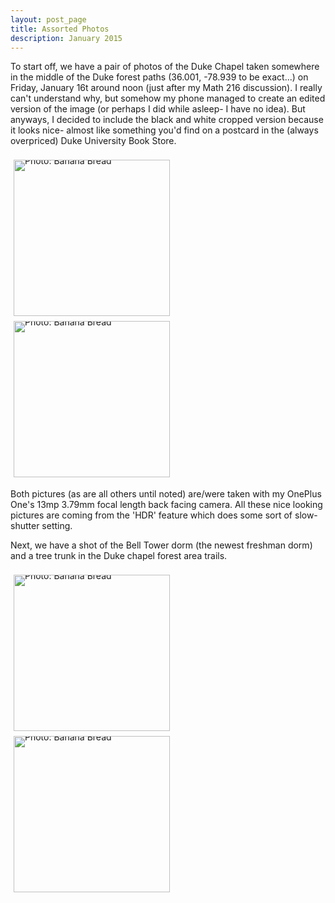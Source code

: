 ```yaml
---
layout: post_page
title: Assorted Photos
description: January 2015
---
```

To start off, we have a pair of photos of the Duke Chapel taken somewhere in the middle of the Duke forest paths (36.001, -78.939 to be exact...) on Friday, January 16t around noon (just after my Math 216 discussion). I really can't understand why, but somehow my phone managed to create an edited version of the image (or perhaps I did while asleep- I have no idea). But anyways, I decided to include the black and white cropped version because it looks nice- almost like something you'd find on a postcard in the (always overpriced) Duke University Book Store. 

<div style="line-height:0;padding:4px 0 0 1px;">
<a href="http://i.imgur.com/FasHZUi.jpg" style="display:inline-block;margin:3px;text-decoration:none;"> 
<img alt="Photo: Banana Bread" height="250" src="http://i.imgur.com/FasHZUi.jpg" title="Banana Bread" width="250" style="padding:1px;">
</a>
<a href="http://i.imgur.com/24fmCmR.jpg" style="display:inline-block;margin:3px;text-decoration:none;"> 
<img alt="Photo: Banana Bread" height="250" src="http://i.imgur.com/24fmCmR.jpg" title="Banana Bread" width="250" style="padding:1px;">
</a>
</div>

Both pictures (as are all others until noted) are/were taken with my OnePlus One's 13mp 3.79mm focal length back facing camera. All these nice looking pictures are coming from the 'HDR' feature which does some sort of slow-shutter setting.

Next, we have a shot of the Bell Tower dorm (the newest freshman dorm) and a tree trunk in the Duke chapel forest area trails. 

<div style="line-height:0;padding:4px 0 0 1px;">
<a href="http://i.imgur.com/4Yspu45.jpg" style="display:inline-block;margin:3px;text-decoration:none;"> 
<img alt="Photo: Banana Bread" height="250" src="http://i.imgur.com/4Yspu45.jpg" title="Banana Bread" width="250" style="padding:1px;">
</a>
<a href="http://i.imgur.com/ORydN8O.jpg" style="display:inline-block;margin:3px;text-decoration:none;"> 
<img alt="Photo: Banana Bread" height="250" src="http://i.imgur.com/ORydN8O.jpg" title="Banana Bread" width="250" style="padding:1px;">
</a>
</div>

